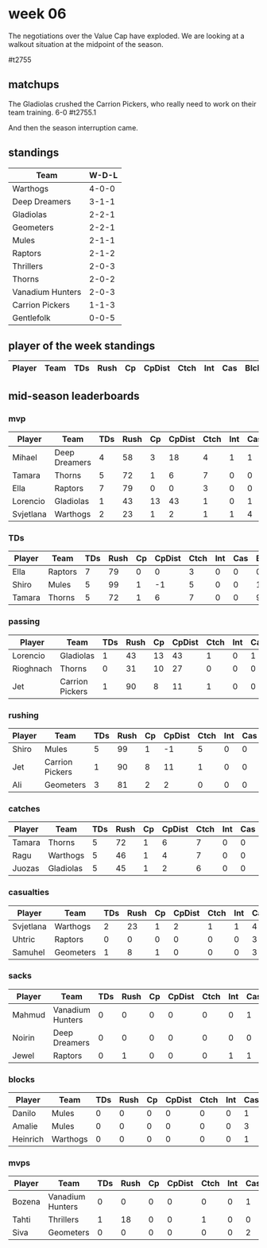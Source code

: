 # week 06

The negotiations over the Value Cap have exploded. We are looking at a walkout situation at the midpoint of the season.

#t2755

## matchups

 The Gladiolas crushed the Carrion Pickers, who really need to work on their team training. 6-0 #t2755.1
 
 And then the season interruption came.
 

## standings

| Team | W-D-L |
|-------|-----|
| Warthogs | 4-0-0 |
| Deep Dreamers | 3-1-1 |
| Gladiolas | 2-2-1 |
| Geometers | 2-2-1 |
| Mules | 2-1-1 |
| Raptors | 2-1-2 |
| Thrillers | 2-0-3 |
| Thorns | 2-0-2 |
| Vanadium Hunters | 2-0-3 |
| Carrion Pickers | 1-1-3 |
| Gentlefolk | 0-0-5 |

## player of the week standings

| Player            | Team             | TDs  | Rush | Cp   | CpDist | Ctch | Int | Cas  | Blck | Sck | MVP | SPP  |
|-------------------|------------------|------|------|------|----------|---------|---|---|--------|-------|------|------|

## mid-season leaderboards

### mvp

| Player            | Team             | TDs  | Rush | Cp   | CpDist | Ctch | Int | Cas  | Blck | Sck | MVP | SPP  |
|-------------------|------------------|------|------|------|----------|---------|---|---|--------|-------|------|------|
| Mihael    | Deep Dreamers |    4 |   58 |    3 |       18 |      4 |     1 |    1 |      3 |     0 |    1 |   24 |
| Tamara    | Thorns        |    5 |   72 |    1 |        6 |      7 |     0 |    0 |      9 |     1 |    1 |   21 |
| Ella      | Raptors       |    7 |   79 |    0 |        0 |      3 |     0 |    0 |      0 |     0 |    0 |   21 |
| Lorencio  | Gladiolas     |    1 |   43 |   13 |       43 |      1 |     0 |    1 |      6 |     0 |    0 |   18 |
| Svjetlana | Warthogs      |    2 |   23 |    1 |        2 |      1 |     1 |    4 |     15 |     1 |    0 |   17 |

### TDs

| Player            | Team             | TDs  | Rush | Cp   | CpDist | Ctch | Int | Cas  | Blck | Sck | MVP | SPP  |
|-------------------|------------------|------|------|------|----------|---------|---|---|--------|-------|------|------|
| Ella   | Raptors |    7 |   79 |    0 |        0 |      3 |     0 |    0 |      0 |     0 |    0 |   21 |
| Shiro  | Mules   |    5 |   99 |    1 |       -1 |      5 |     0 |    0 |      1 |     0 |    0 |   16 |
| Tamara | Thorns  |    5 |   72 |    1 |        6 |      7 |     0 |    0 |      9 |     1 |    1 |   21 |

### passing

| Player            | Team             | TDs  | Rush | Cp   | CpDist | Ctch | Int | Cas  | Blck | Sck | MVP | SPP  |
|-------------------|------------------|------|------|------|----------|---------|---|---|--------|-------|------|------|
| Lorencio  | Gladiolas       |    1 |   43 |   13 |       43 |      1 |     0 |    1 |      6 |     0 |    0 |   18 |
| Rioghnach | Thorns          |    0 |   31 |   10 |       27 |      0 |     0 |    0 |      2 |     1 |    0 |   10 |
| Jet       | Carrion Pickers |    1 |   90 |    8 |       11 |      1 |     0 |    0 |      3 |     0 |    0 |   11 |

### rushing

| Player            | Team             | TDs  | Rush | Cp   | CpDist | Ctch | Int | Cas  | Blck | Sck | MVP | SPP  |
|-------------------|------------------|------|------|------|----------|---------|---|---|--------|-------|------|------|
| Shiro  | Mules           |    5 |   99 |    1 |       -1 |      5 |     0 |    0 |      1 |     0 |    0 |   16 |
| Jet    | Carrion Pickers |    1 |   90 |    8 |       11 |      1 |     0 |    0 |      3 |     0 |    0 |   11 |
| Ali    | Geometers       |    3 |   81 |    2 |        2 |      0 |     0 |    0 |      5 |     0 |    0 |   11 |

### catches

| Player            | Team             | TDs  | Rush | Cp   | CpDist | Ctch | Int | Cas  | Blck | Sck | MVP | SPP  |
|-------------------|------------------|------|------|------|----------|---------|---|---|--------|-------|------|------|
| Tamara | Thorns    |    5 |   72 |    1 |        6 |      7 |     0 |    0 |      9 |     1 |    1 |   21 |
| Ragu   | Warthogs  |    5 |   46 |    1 |        4 |      7 |     0 |    0 |      0 |     0 |    0 |   16 |
| Juozas | Gladiolas |    5 |   45 |    1 |        2 |      6 |     0 |    0 |      5 |     0 |    0 |   16 |

### casualties

| Player            | Team             | TDs  | Rush | Cp   | CpDist | Ctch | Int | Cas  | Blck | Sck | MVP | SPP  |
|-------------------|------------------|------|------|------|----------|---------|---|---|--------|-------|------|------|
| Svjetlana | Warthogs  |    2 |   23 |    1 |        2 |      1 |     1 |    4 |     15 |     1 |    0 |   17 |
| Uhtric    | Raptors   |    0 |    0 |    0 |        0 |      0 |     0 |    3 |     21 |     1 |    0 |    6 |
| Samuhel   | Geometers |    1 |    8 |    1 |        0 |      0 |     0 |    3 |     27 |     0 |    0 |   10 |

### sacks

| Player            | Team             | TDs  | Rush | Cp   | CpDist | Ctch | Int | Cas  | Blck | Sck | MVP | SPP  |
|-------------------|------------------|------|------|------|----------|---------|---|---|--------|-------|------|------|
| Mahmud | Vanadium Hunters |    0 |    0 |    0 |        0 |      0 |     0 |    1 |     19 |     3 |    0 |    2 |
| Noirin | Deep Dreamers    |    0 |    0 |    0 |        0 |      0 |     0 |    0 |     13 |     3 |    1 |    5 |
| Jewel  | Raptors          |    0 |    1 |    0 |        0 |      0 |     1 |    1 |     12 |     2 |    0 |    4 |

### blocks

| Player            | Team             | TDs  | Rush | Cp   | CpDist | Ctch | Int | Cas  | Blck | Sck | MVP | SPP  |
|-------------------|------------------|------|------|------|----------|---------|---|---|--------|-------|------|------|
| Danilo   | Mules    |    0 |    0 |    0 |        0 |      0 |     0 |    1 |     43 |     1 |    1 |    7 |
| Amalie   | Mules    |    0 |    0 |    0 |        0 |      0 |     0 |    3 |     38 |     0 |    0 |    6 |
| Heinrich | Warthogs |    0 |    0 |    0 |        0 |      0 |     0 |    1 |     33 |     0 |    0 |    2 |

### mvps

| Player            | Team             | TDs  | Rush | Cp   | CpDist | Ctch | Int | Cas  | Blck | Sck | MVP | SPP  |
|-------------------|------------------|------|------|------|----------|---------|---|---|--------|-------|------|------|
| Bozena | Vanadium Hunters |    0 |    0 |    0 |        0 |      0 |     0 |    1 |     13 |     0 |    2 |   12 |
| Tahti  | Thrillers        |    1 |   18 |    0 |        0 |      1 |     0 |    0 |     26 |     0 |    2 |   13 |
| Siva   | Geometers        |    0 |    0 |    0 |        0 |      0 |     0 |    2 |     24 |     0 |    2 |   14 |
